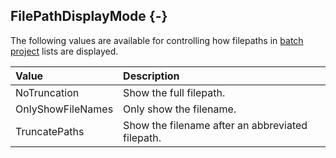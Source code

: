 ## FilePathDisplayMode {-}

The following values are available for controlling how filepaths in [batch project](#batchproject) lists are displayed.

Value   |   Description
| :-- | :-- |
NoTruncation   |   Show the full filepath.
OnlyShowFileNames   |   Only show the filename.
TruncatePaths   |   Show the filename after an abbreviated filepath.